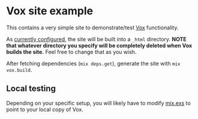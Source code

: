 # Vox site example

This contains a very simple site to demonstrate/test [Vox](https://github.com/geolessel/vox) functionality.

As [currently configured](https://github.com/geolessel/vox-example/blob/main/config/config.exs#L3), the site will be built into a `_html` directory.
**NOTE that whatever directory you specify will be completely deleted when Vox builds the site.**
Feel free to change that as you wish.

After fetching dependencies (`mix deps.get`), generate the site with `mix vox.build`.

## Local testing

Depending on your specific setup, you will likely have to modify [mix.exs](https://github.com/geolessel/vox-example/blob/main/mix.exs) to point to your local copy of Vox.
